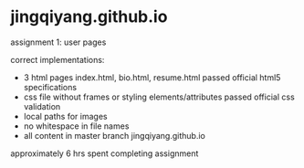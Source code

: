 # jingqiyang.github.io
assignment 1: user pages

correct implementations:

* 3 html pages index.html, bio.html, resume.html passed official html5 specifications
* css file without frames or styling elements/attributes passed official css validation
* local paths for images
* no whitespace in file names
* all content in master branch jingqiyang.github.io

approximately 6 hrs spent completing assignment
